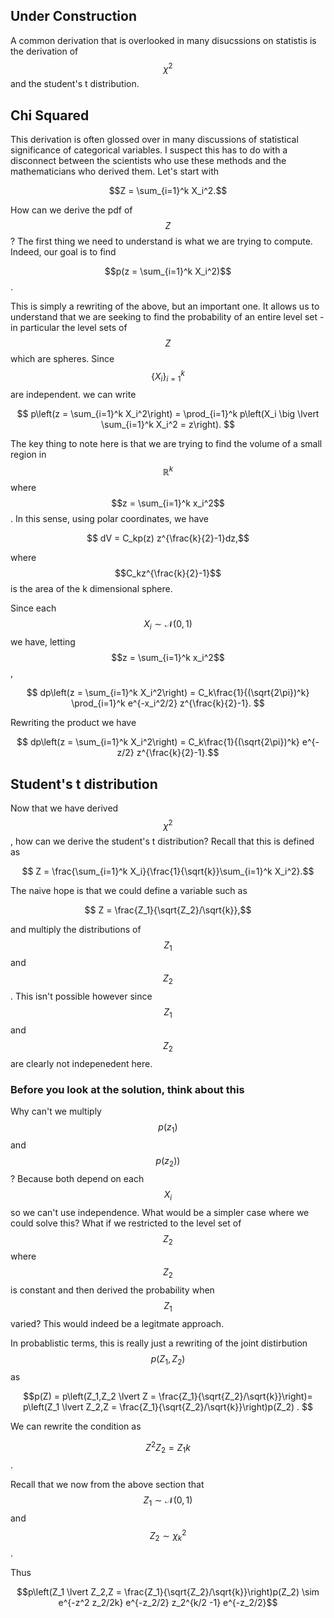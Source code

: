 ## Under Construction

A common derivation that is overlooked in many disucssions on statistis is the derivation of $$\chi^2$$ and the student's t distribution.

## Chi Squared

This derivation is often glossed over in many discussions of statistical significance of categorical variables. I suspect this has to do with a disconnect between the scientists who use these methods and the mathematicians who derived them. Let's start with 

$$Z = \sum_{i=1}^k X_i^2.$$

How can we derive the pdf of $$Z$$? The first thing we need to understand is what we are trying to compute. Indeed, our goal is to find

$$p(z = \sum_{i=1}^k X_i^2)$$. 

This is simply a rewriting of the above, but an important one. It allows us to understand that we are seeking to find the probability of an entire level set - in particular the level sets of $$Z$$ which are spheres. Since $$\{X_i\}_{i=1}^k$$ are independent. we can write

$$ p\left(z = \sum_{i=1}^k X_i^2\right) = \prod_{i=1}^k p\left(X_i \big \lvert \sum_{i=1}^k X_i^2 = z\right). $$

The key thing to note here is that we are trying to find the volume of a small region in $$\mathbb{R}^k$$ where $$z = \sum_{i=1}^k x_i^2$$. In this sense, using polar coordinates, we have 

$$ dV = C_kp(z) z^{\frac{k}{2}-1}dz,$$

where $$C_kz^{\frac{k}{2}-1}$$ is the area of the k dimensional sphere. 

Since each $$X_i \sim \mathcal{N}(0,1)$$ we have, letting $$z = \sum_{i=1}^k x_i^2$$,

$$ dp\left(z = \sum_{i=1}^k X_i^2\right) = C_k\frac{1}{(\sqrt{2\pi})^k} \prod_{i=1}^k e^{-x_i^2/2} z^{\frac{k}{2}-1}. $$

Rewriting the product we have 


$$ dp\left(z = \sum_{i=1}^k X_i^2\right) = C_k\frac{1}{(\sqrt{2\pi})^k} e^{-z/2} z^{\frac{k}{2}-1}.$$


## Student's t distribution

Now that we have derived $$\chi^2$$, how can we derive the student's t distribution? Recall that this is defined as 

$$ Z = \frac{\sum_{i=1}^k X_i}{\frac{1}{\sqrt{k}}\sum_{i=1}^k X_i^2}.$$

The naive hope is that we could define a variable such as

$$ Z = \frac{Z_1}{\sqrt{Z_2}/\sqrt{k}},$$

and multiply the distributions of $$Z_1$$ and $$Z_2$$. This isn't possible however since $$Z_1$$ and $$Z_2$$ are clearly not indepenedent here. 

### Before you look at the solution, think about this

Why can't we multiply $$p(z_1)$$ and $$p(z_2))$$? Because both depend on each $$X_i$$ so we can't use independence. What would be a simpler case where we could solve this? What if we restricted to the level set of $$Z_2$$ where $$Z_2$$ is constant and then derived the probability when $$Z_1$$ varied? This would indeed be a legitmate approach. 

In probablistic terms, this is really just a rewriting of the joint distirbution $$p(Z_1,Z_2)$$ as

$$p(Z) = p\left(Z_1,Z_2 \lvert Z = \frac{Z_1}{\sqrt{Z_2}/\sqrt{k}}\right)= p\left(Z_1 \lvert Z_2,Z = \frac{Z_1}{\sqrt{Z_2}/\sqrt{k}}\right)p(Z_2) . $$

We can rewrite the condition as 

$$ Z^2 Z_2 = Z_1 k$$. 

Recall that we now from the above section that $$Z_1 \sim \mathcal{N}(0,1)$$ and $$Z_2 \sim \chi_k^2$$. 

Thus

$$p\left(Z_1 \lvert Z_2,Z = \frac{Z_1}{\sqrt{Z_2}/\sqrt{k}}\right)p(Z_2) \sim e^{-z^2 z_2/2k} e^{-z_2/2} z_2^{k/2 -1} e^{-z_2/2}$$
